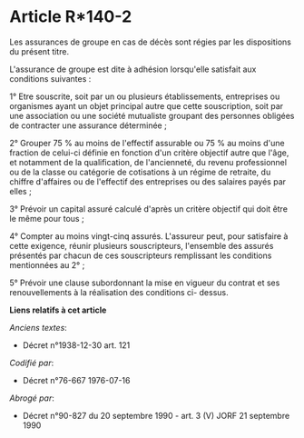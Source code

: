 # Article R*140-2

Les assurances de groupe en cas de décès sont régies par les dispositions du présent titre.

L'assurance de groupe est dite à adhésion lorsqu'elle satisfait aux conditions suivantes :

1° Etre souscrite, soit par un ou plusieurs établissements, entreprises ou organismes ayant un objet principal autre que
cette souscription, soit par une association ou une société mutualiste groupant des personnes obligées de contracter une
assurance déterminée ;

2° Grouper 75 % au moins de l'effectif assurable ou 75 % au moins d'une fraction de celui-ci définie en fonction d'un critère
objectif autre que l'âge, et notamment de la qualification, de l'ancienneté, du revenu professionnel ou de la classe ou
catégorie de cotisations à un régime de retraite, du chiffre d'affaires ou de l'effectif des entreprises ou des salaires
payés par elles ;

3° Prévoir un capital assuré calculé d'après un critère objectif qui doit être le même pour tous ;

4° Compter au moins vingt-cinq assurés. L'assureur peut, pour satisfaire à cette exigence, réunir plusieurs souscripteurs,
l'ensemble des assurés présentés par chacun de ces souscripteurs remplissant les conditions mentionnées au 2° ;

5° Prévoir une clause subordonnant la mise en vigueur du contrat et ses renouvellements à la réalisation des conditions ci-
dessus.

**Liens relatifs à cet article**

_Anciens textes_:

  - Décret n°1938-12-30 art. 121

_Codifié par_:

  - Décret n°76-667 1976-07-16

_Abrogé par_:

  - Décret n°90-827 du 20 septembre 1990 - art. 3 (V) JORF 21 septembre 1990
